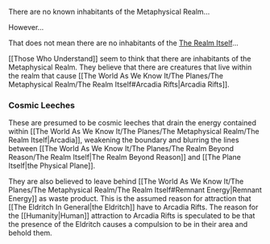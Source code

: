 There are no known inhabitants of the Metaphysical Realm...

However...

That does not mean there are no inhabitants of the [The Realm Itself](https://github.com/Samuelblue123/World-Building/blob/main/The%20World%20As%20We%20Know%20It/The%20Planes/The%20Metaphysical%20Realm/The%20Realm%20Itself.md)...

[[Those Who Understand]] seem to think that there are inhabitants of the Metaphysical Realm. They believe that there are creatures that live within the realm that cause [[The World As We Know It/The Planes/The Metaphysical Realm/The Realm Itself#Arcadia Rifts|Arcadia Rifts]].

### Cosmic Leeches
These are presumed to be cosmic leeches that drain the energy contained within [[The World As We Know It/The Planes/The Metaphysical Realm/The Realm Itself|Arcadia]], weakening the boundary and blurring the lines between [[The World As We Know It/The Planes/The Realm Beyond Reason/The Realm Itself|The Realm Beyond Reason]] and [[The Plane Itself|the Physical Plane]].

They are also believed to leave behind [[The World As We Know It/The Planes/The Metaphysical Realm/The Realm Itself#Remnant Energy|Remnant Energy]] as waste product. This is the assumed reason for attraction that [[The Eldritch In General|the Eldritch]] have to Arcadia Rifts. The reason for the [[Humanity|Human]] attraction to Arcadia Rifts is speculated to be that the presence of the Eldritch causes a compulsion to be in their area and behold them.
